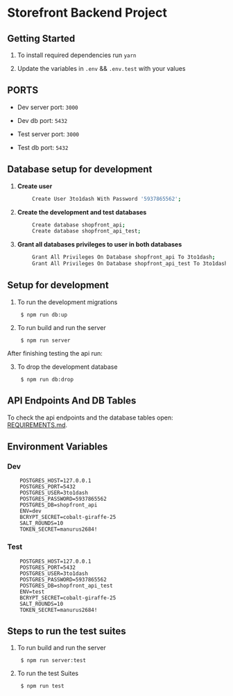 # Storefront Backend Project

## Getting Started

1. To install required dependencies run `yarn`

2. Update the variables in `.env` && `.env.test` with your values

## PORTS

- Dev server port: `3000`

- Dev db port: `5432`

- Test server port: `3000`

- Test db port: `5432`

## Database setup for development
1. **Create user**
``` sh
        Create User 3to1dash With Password '5937865562';
```

2. **Create the development and test databases**
``` sh
        Create database shopfront_api;
        Create database shopfront_api_test;
```

3. **Grant all databases privileges to user in both databases**
``` sh
        Grant All Privileges On Database shopfront_api To 3to1dash;
        Grant All Privileges On Database shopfront_api_test To 3to1dash;
```

## Setup for development

1. To run the development migrations

        $ npm run db:up

2. To run build and run the server

        $ npm run server

After finishing testing the api run:

3. To drop the development database

        $ npm run db:drop

## API Endpoints And DB Tables

To check the api endpoints and the database tables open: [REQUIREMENTS.md](./REQUIREMENTS.md).

## Environment Variables
### Dev

```
    POSTGRES_HOST=127.0.0.1
    POSTGRES_PORT=5432
    POSTGRES_USER=3to1dash
    POSTGRES_PASSWORD=5937865562
    POSTGRES_DB=shopfront_api
    ENV=dev
    BCRYPT_SECRET=cobalt-giraffe-25
    SALT_ROUNDS=10
    TOKEN_SECRET=manurus2684!
```

### Test

```
    POSTGRES_HOST=127.0.0.1
    POSTGRES_PORT=5432
    POSTGRES_USER=3to1dash
    POSTGRES_PASSWORD=5937865562
    POSTGRES_DB=shopfront_api_test
    ENV=test
    BCRYPT_SECRET=cobalt-giraffe-25
    SALT_ROUNDS=10
    TOKEN_SECRET=manurus2684!
```

## Steps to run the test suites
1. To run build and run the server

        $ npm run server:test

2. To run the test Suites

        $ npm run test
